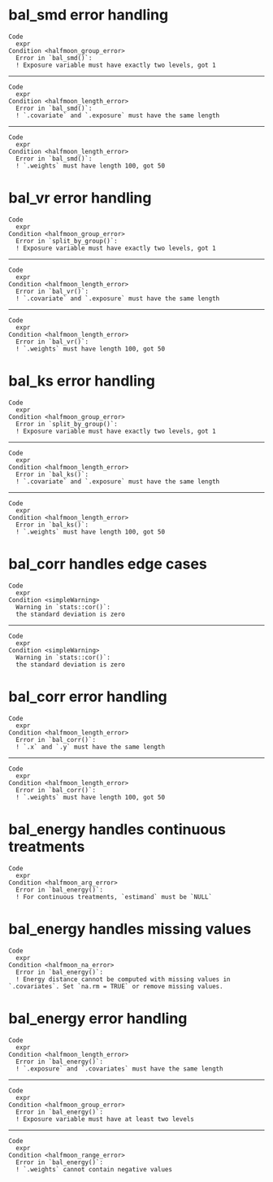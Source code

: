 # bal_smd error handling

    Code
      expr
    Condition <halfmoon_group_error>
      Error in `bal_smd()`:
      ! Exposure variable must have exactly two levels, got 1

---

    Code
      expr
    Condition <halfmoon_length_error>
      Error in `bal_smd()`:
      ! `.covariate` and `.exposure` must have the same length

---

    Code
      expr
    Condition <halfmoon_length_error>
      Error in `bal_smd()`:
      ! `.weights` must have length 100, got 50

# bal_vr error handling

    Code
      expr
    Condition <halfmoon_group_error>
      Error in `split_by_group()`:
      ! Exposure variable must have exactly two levels, got 1

---

    Code
      expr
    Condition <halfmoon_length_error>
      Error in `bal_vr()`:
      ! `.covariate` and `.exposure` must have the same length

---

    Code
      expr
    Condition <halfmoon_length_error>
      Error in `bal_vr()`:
      ! `.weights` must have length 100, got 50

# bal_ks error handling

    Code
      expr
    Condition <halfmoon_group_error>
      Error in `split_by_group()`:
      ! Exposure variable must have exactly two levels, got 1

---

    Code
      expr
    Condition <halfmoon_length_error>
      Error in `bal_ks()`:
      ! `.covariate` and `.exposure` must have the same length

---

    Code
      expr
    Condition <halfmoon_length_error>
      Error in `bal_ks()`:
      ! `.weights` must have length 100, got 50

# bal_corr handles edge cases

    Code
      expr
    Condition <simpleWarning>
      Warning in `stats::cor()`:
      the standard deviation is zero

---

    Code
      expr
    Condition <simpleWarning>
      Warning in `stats::cor()`:
      the standard deviation is zero

# bal_corr error handling

    Code
      expr
    Condition <halfmoon_length_error>
      Error in `bal_corr()`:
      ! `.x` and `.y` must have the same length

---

    Code
      expr
    Condition <halfmoon_length_error>
      Error in `bal_corr()`:
      ! `.weights` must have length 100, got 50

# bal_energy handles continuous treatments

    Code
      expr
    Condition <halfmoon_arg_error>
      Error in `bal_energy()`:
      ! For continuous treatments, `estimand` must be `NULL`

# bal_energy handles missing values

    Code
      expr
    Condition <halfmoon_na_error>
      Error in `bal_energy()`:
      ! Energy distance cannot be computed with missing values in `.covariates`. Set `na.rm = TRUE` or remove missing values.

# bal_energy error handling

    Code
      expr
    Condition <halfmoon_length_error>
      Error in `bal_energy()`:
      ! `.exposure` and `.covariates` must have the same length

---

    Code
      expr
    Condition <halfmoon_group_error>
      Error in `bal_energy()`:
      ! Exposure variable must have at least two levels

---

    Code
      expr
    Condition <halfmoon_range_error>
      Error in `bal_energy()`:
      ! `.weights` cannot contain negative values

